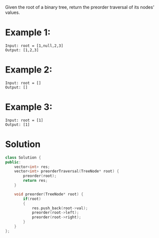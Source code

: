 Given the root of a binary tree, return the preorder traversal of its nodes' values.

# Example 1:
```
Input: root = [1,null,2,3]
Output: [1,2,3]
```

# Example 2:
```
Input: root = []
Output: []
```

# Example 3:
```
Input: root = [1]
Output: [1]
```

# Solution
```cpp
class Solution {
public:
    vector<int> res;
    vector<int> preorderTraversal(TreeNode* root) {
        preorder(root);
        return res;
    }

    void preorder(TreeNode* root) {
        if(root)
        {
            res.push_back(root->val);
            preorder(root->left);
            preorder(root->right);
        }
    }
};
```